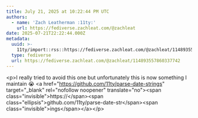 ```yaml
---
title: July 21, 2025 at 10:22:44 PM UTC
authors:
  - name: 'Zach Leatherman :11ty:'
    url: https://fediverse.zachleat.com/@zachleat
date: 2025-07-21T22:22:44.000Z
metadata:
  uuid: >-
    11ty/import::rss::https://fediverse.zachleat.com/@zachleat/114893557860337742
  type: fediverse
  url: https://fediverse.zachleat.com/@zachleat/114893557860337742
---
```

\<p>I really tried to avoid this one but unfortunately this is now something I maintain 😭 \<a href="https://github.com/11ty/parse-date-strings" target="\_blank" rel="nofollow noopener" translate="no">\<span class="invisible">https://\</span>\<span class="ellipsis">github.com/11ty/parse-date-str\</span>\<span class="invisible">ings\</span>\</a>\</p>